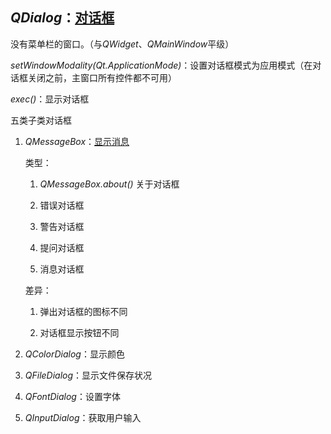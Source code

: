 ## *QDialog*：[对话框](../00-QDialogDemo.py)

没有菜单栏的窗口。（与*QWidget*、*QMainWindow*平级）

*setWindowModality(Qt.ApplicationMode)*：设置对话框模式为应用模式（在对话框关闭之前，主窗口所有控件都不可用）

*exec()*：显示对话框

五类子类对话框

1. *QMessageBox*：[显示消息](../01-QMessageBoxDemo.py)


    类型：

    1. *QMessageBox.about()* 关于对话框

    2. 错误对话框

    3. 警告对话框

    4. 提问对话框

    5. 消息对话框

    差异：

    1. 弹出对话框的图标不同

    2. 对话框显示按钮不同

2. *QColorDialog*：显示颜色

3. *QFileDialog*：显示文件保存状况

4. *QFontDialog*：设置字体

5. *QInputDialog*：获取用户输入
